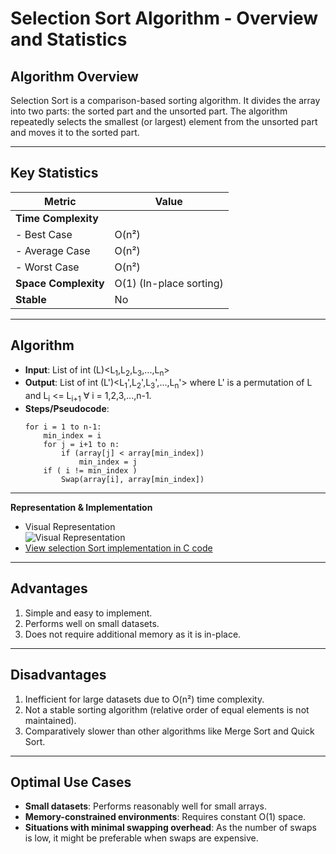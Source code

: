 # Selection Sort Algorithm - Overview and Statistics

## Algorithm Overview
Selection Sort is a comparison-based sorting algorithm. It divides the array into two parts: the sorted part and the unsorted part. The algorithm repeatedly selects the smallest (or largest) element from the unsorted part and moves it to the sorted part.

---



## Key Statistics

| **Metric**              | **Value**                         |
|--------------------------|------------------------------------|
| **Time Complexity**      |                                   |
| - Best Case             | O(n²)                            |
| - Average Case          | O(n²)                            |
| - Worst Case            | O(n²)                            |
| **Space Complexity**     | O(1) (In-place sorting)          |
| **Stable**            | No                               |

---

## Algorithm
- **Input**: List of int (L)<L<sub>1</sub>,L<sub>2</sub>,L<sub>3</sub>,...,L<sub>n</sub>>
- **Output**:  List of int (L')<L<sub>1</sub>',L<sub>2</sub>',L<sub>3</sub>',...,L<sub>n</sub>'> where L' is a permutation of L and L<sub>i</sub> <= L<sub>i+1</sub> ∀ i = 1,2,3,...,n-1.
- **Steps/Pseudocode**:
    ```text
    for i = 1 to n-1:
        min_index = i
        for j = i+1 to n:
            if (array[j] < array[min_index])
                min_index = j
        if ( i != min_index )
            Swap(array[i], array[min_index])
    ```
---

**Representation & Implementation**
  - Visual Representation<br />![Visual Representation](https://markbowman.org/LCC/SortSelection.gif)<br />
  - [View selection Sort implementation in C code](./SelectionSort.c)

---
## Advantages
1. Simple and easy to implement.
2. Performs well on small datasets.
3. Does not require additional memory as it is in-place.

---

## Disadvantages
1. Inefficient for large datasets due to O(n²) time complexity.
2. Not a stable sorting algorithm (relative order of equal elements is not maintained).
3. Comparatively slower than other algorithms like Merge Sort and Quick Sort.

---

## Optimal Use Cases
- **Small datasets**: Performs reasonably well for small arrays.
- **Memory-constrained environments**: Requires constant O(1) space.
- **Situations with minimal swapping overhead**: As the number of swaps is low, it might be preferable when swaps are expensive.
